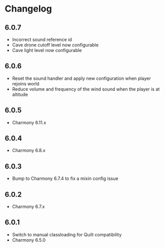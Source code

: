 # Changelog

## 6.0.7

- Incorrect sound reference id
- Cave drone cutoff level now configurable
- Cave light level now configurable

## 6.0.6

- Reset the sound handler and apply new configuration when player rejoins world
- Reduce volume and frequency of the wind sound when the player is at altitude

## 6.0.5

- Charmony 6.11.x

## 6.0.4

- Charmony 6.8.x

## 6.0.3

- Bump to Charmony 6.7.4 to fix a mixin config issue

## 6.0.2

- Charmony 6.7.x

## 6.0.1

- Switch to manual classloading for Quilt compatibility
- Charmony 6.5.0